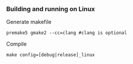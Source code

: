 ### Building and running on Linux

Generate makefile
```
premake5 gmake2 --cc=clang #clang is optional
``` 

Compile

``` 
make config=[debug|release]_linux
```